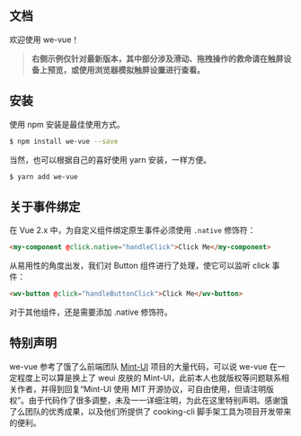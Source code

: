 文档
---

欢迎使用 we-vue！

> **右侧示例仅针对最新版本，其中部分涉及滑动、拖拽操作的救命请在触屏设备上预览，或使用浏览器模拟触屏设置进行查看。**

## 安装

使用 npm 安装是最佳使用方式。

``` bash
$ npm install we-vue --save
```

当然，也可以根据自己的喜好使用 yarn 安装，一样方便。

```bash
$ yarn add we-vue
```

## 关于事件绑定

在 Vue 2.x 中，为自定义组件绑定原生事件必须使用 `.native` 修饰符：

```html
<my-component @click.native="handleClick">Click Me</my-component>
```

从易用性的角度出发，我们对 Button 组件进行了处理，使它可以监听 click 事件：

```html
<wv-button @click="handleButtonClick">Click Me</wv-button>
```

对于其他组件，还是需要添加 .native 修饰符。

## 特别声明
we-vue 参考了饿了么前端团队 [Mint-UI](http://mint-ui.github.io/#!/zh-cn) 项目的大量代码，可以说 we-vue 在一定程度上可以算是换上了 weui 皮肤的 Mint-UI，此前本人也就版权等问题联系相关作者，并得到回复“Mint-UI 使用 MIT 开源协议，可自由使用，但请注明版权”。由于代码作了很多调整，未及一一详细注明，为此在这里特别声明。感谢饿了么团队的优秀成果，以及他们所提供了 cooking-cli 脚手架工具为项目开发带来的便利。
